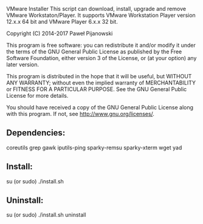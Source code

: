 VMware Installer
This script can download, install, upgrade and remove VMware Workstaton/Player. It supports VMware Workstation Player version 12.x.x 64 bit and VMware Player 6.x.x 32 bit.

Copyright (C) 2014-2017 Paweł Pijanowski

This program is free software: you can redistribute it and/or modify
it under the terms of the GNU General Public License as published by
the Free Software Foundation, either version 3 of the License, or
(at your option) any later version.

This program is distributed in the hope that it will be useful,
but WITHOUT ANY WARRANTY; without even the implied warranty of
MERCHANTABILITY or FITNESS FOR A PARTICULAR PURPOSE.  See the
GNU General Public License for more details.

You should have received a copy of the GNU General Public License
along with this program.  If not, see <http://www.gnu.org/licenses/>.

Dependencies:
-------------
coreutils
grep
gawk
iputils-ping
sparky-remsu
sparky-xterm
wget
yad

Install:
-------------
su (or sudo) 
./install.sh

Uninstall:
-------------
su (or sudo)
./install.sh uninstall
